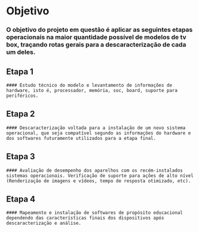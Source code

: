 # Objetivo

### O objetivo do projeto em questão é aplicar as seguintes etapas operacionais na maior quantidade possível de modelos de tv box, traçando rotas gerais para a descaracterização de cada um deles.

## Etapa 1
    #### Estudo técnico do modelo e levantamento de informações de hardware, isto é, processador, memória, soc, board, suporte para periféricos.

## Etapa 2
    #### Descaracterização voltada para a instalação de um novo sistema operacional, que seja compatível segundo as informações do hardware e dos softwares futuramente utilizados para a etapa final.

## Etapa 3
    #### Avaliação de desempenho dos aparelhos com os recém-instalados sistemas operacionais. Verificação de suporte para ações de alto nível (Renderização de imagens e vídeos, tempo de resposta otimizado, etc).

## Etapa 4
    #### Mapeamento e instalação de softwares de propósito educacional dependendo das características finais dos dispositivos após descaracterização e análise.
